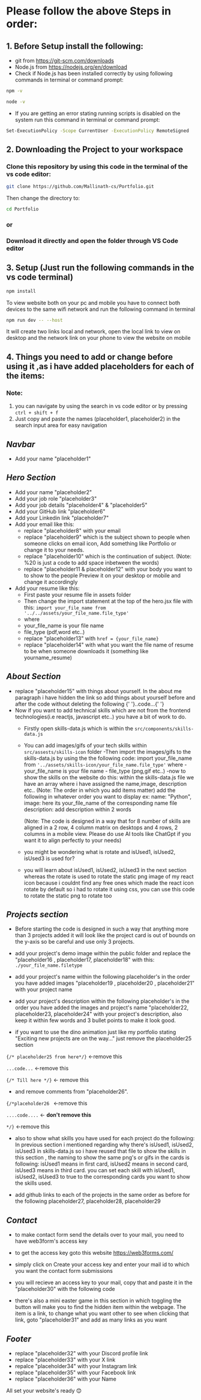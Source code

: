 
# Please follow the above Steps in order:

## 1. Before Setup install the following:

- git from https://git-scm.com/downloads
- Node.js from https://nodejs.org/en/download
- Check if Node.js has been installed correctly by using following commands in terminal or command prompt:
  
```bash
npm -v
```
```bash
node -v
```
- If you are getting an error stating running scripts is disabled on the system run this command in terminal or command prompt:

```bash
Set-ExecutionPolicy -Scope CurrentUser -ExecutionPolicy RemoteSigned
```

## 2. Downloading the Project to your workspace

### Clone this repository by using this code in the terminal of the vs code editor:

```bash
git clone https://github.com/Mallinath-cs/Portfolio.git
```

Then change the directory to:

```bash
cd Portfolio
```
###                           or
### Download it directly and open the folder through VS Code editor


## 3. Setup (Just run the following commands in the vs code terminal)

```bash
npm install
```
To view website both on your pc and mobile you have to connect both devices to the same wifi network and run the following command in terminal

```bash
npm run dev -- --host
```
It will create two links local and network, open the local link to view on desktop and the network link on your phone to view the website on mobile


## 4. Things you need to add or change before using it ,as i have added placeholders for each of the items:
### Note: 
1. you can navigate by using the search in vs code editor or by pressing `ctrl + shift + f `
2. Just copy and paste the names (placeholder1, placeholder2) in the search input area for easy navigation

## *Navbar*
- Add your name "placeholder1"

## *Hero Section*
- Add your name "placeholder2"
- Add your job role "placeholder3" 
- Add your job details "placeholder4" & "placeholder5"
- Add your GitHub link "placeholder6"
- Add your Linkedin link "placeholder7"
- Add your email like this:
    - replace "placeholder8" with your email
    - replace "placeholder9" which is the subject shown to people when someone clicks on email icon, Add something like Portfolio or change it to your needs.
    - replace "placeholder10" which is the continuation of subject.
    (Note: %20 is just a code to add space inbetween the words)
    - replace "placeholder11 & placeholder12" with your body you want to to show to the people
    Preview it on your desktop or mobile and change it accordingly
- Add your resume like this:
    - First paste your resume file in assets folder
    - Then change the import statement at the top of the hero.jsx file with this: `import your_file_name from '../../assets/your_file_name.file_type'`
    - where
    - your_file_name is your file name
    - file_type (pdf,word etc..)
    - replace "placeholder13" with `href = {your_file_name}`
    - replace "placeholder14" with what you want the file name of resume to be when someone downloads it (something like yourname_resume)

## *About Section*
- replace "placeholder15" with things about yourself. In the about me paragraph i have hidden the link so add things about yourself before and after the code without deleting the following
{' '}..code...{' '}
- Now if you want to add technical skills which are not from the frontend technologies(i.e reactjs, javascript etc..) you have a bit of work to do.
    - Firstly open skills-data.js which is within the `src/components/skills-data.js`
    - You can add images/gifs of your tech skills within `src/assests/skills-icon` folder
    -Then import the images/gifs to the skills-data.js by using the the following code:
    import your_file_name from `'../assets/skills-icon/your_file_name.file_type'`
        where - your_file_name is your file name
                - file_type (png,gif etc..)
    -now to show the skills on the website do this:
        within the skills-data.js file we have an array where i have assigned the name,image, description etc..
        (Note: The order in which you add items matter)
        add the following in whatever order you want to display
        ex:
        name: "Python",
        image: here its your_file_name of the corresponding name file
        description: add description within 2 words

        (Note: The code is designed in a way that for 8 number of skills are aligned in a 2 row, 4 column matrix on desktops and 4 rows, 2 columns in a mobile view. Please do use AI tools like ChatGpt if you want it to align perfectly to your needs)
    - you might be wondering what is rotate and isUsed1, isUsed2, isUsed3 is used for?
    - you will learn about isUsed1, isUsed2, isUsed3 in the next section whereas the rotate is used to rotate the static png image of my react icon because i couldnt find any free ones which made the react icon rotate by default so i had to rotate it using css, you can use this code to rotate the static png to rotate too


## *Projects section*

- Before starting the code is designed in such a way that anything more than 3 projects added it will look like the project card is out of bounds on the y-axis so be careful and use only 3 projects.

- add your project's demo image within the public folder and replace the "placeholder16 , placeholder17, placeholder18" with this: `./your_file_name.filetype`

- add your project's name within the following placeholder's in the order you have added images
"placeholder19 , placeholder20 , placeholder21" with your project name

- add your project's description within the following placeholder's in the order you have added the images and project's name
"placeholder22, placeholder23, placeholder24" with your project's description, also keep it within few words and 3 bullet points to make it look good.

- if you want to use the dino animation just like my portfolio stating "Exciting new projects are on the way…" just remove the placeholder25 section

`{/* placeholder25 from here*/}` <-remove this

`...code...`  <-remove this

`{/* Till here */}` <- remove this


- and remove comments from "placeholder26". 

`{/*placeholder26 ` <-remove this

`....code....`    <-  **don't remove this**

`*/}`  <-remove this


- also to show what skills you have used for each project do the following:
    In previous section i mentioned regarding why there's isUsed1, isUsed2, isUsed3 in skills-data.js so i have reused that file to show the skills in this section , the naming to show the same png's or gifs in the cards is following: isUsed1 means in first card, isUsed2 means in second card, isUsed3 means in third card. you can set each skill with isUsed1, isUsed2, isUsed3 to true to the corresponding cards you want to show the skills used.

- add github links to each of the projects in the same order as before for the following 
placeholder27, placeholder28, placeholder29


## *Contact*

- to make contact form send the details over to your mail, you need to have web3form's access key
- to get the access key goto this website https://web3forms.com/
- simply click on Create your access key and enter your mail id to which you want the contact form submissions
- you will recieve an access key to your mail, copy that and paste it in the "placeholder30" with the following code

- there's also a mini easter game in this section in which toggling the button will make you to find the hidden item within the webpage. The item is a link, to change what you want other to see when clicking that link, goto "placeholder31" and add as many links as you want

## *Footer*
- replace "placeholder32" with your Discord profile link
- replace "placeholder33" with your X link
- repalce "placeholder34" with your Instagram link
- replace "placeholder35" with your Facebook link
- replace "placeholder36" with your Name


All set your website's ready 😊

